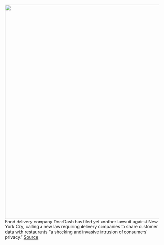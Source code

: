 <img src='https://cdn.vox-cdn.com/thumbor/SVZbmbk0r5nA8MFLJ8LoaCbydek=/0x0:2040x1360/1200x800/filters:focal(857x517:1183x843)/cdn.vox-cdn.com/uploads/chorus_image/image/69862469/acastro_190724_1777_doordash_0001.0.0.jpg' width='700px' /><br/>
Food delivery company DoorDash has filed yet another lawsuit against New York City, calling a new law requiring delivery companies to share customer data with restaurants “a shocking and invasive intrusion of consumers' privacy.”
<a href='https://www.theverge.com/2021/9/15/22675517/doordash-sues-new-york-city-law-delivery-share-customer-data-restaurants'> Source <a/>